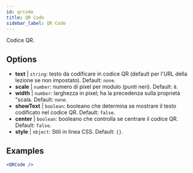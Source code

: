 ```yaml
---
id: qrcode
title: QR Code
sidebar_label: QR Code
---
```


Codice QR.

## Options

* __text__ | `string`: testo da codificare in codice QR (default per l'URL della lezione se non impostato). Default: `none`.
* __scale__ | `number`: numero di pixel per modulo (punti neri). Default: `8`.
* __width__ | `number`: larghezza in pixel; ha la precedenza sulla proprietà "scala. Default: `none`.
* __showText__ | `boolean`: booleano che determina se mostrare il testo codificato nel codice QR. Default: `false`.
* __center__ | `boolean`: booleano che controlla se centrare il codice QR. Default: `false`.
* __style__ | `object`: Stili in linea CSS. Default: `{}`.


## Examples

```jsx live
<QRCode />
```

